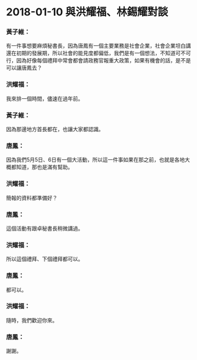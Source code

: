# 2018-01-10 與洪耀福、林錫耀對談

### 黃子維：
有一件事想要麻煩秘書長，因為唐鳳有一個主要業務是社會企業，社會企業坦白講還在初期的發展期，所以社會的能見度都偏低，我們是有一個想法，不知道可不可行，因為好像每個禮拜中常會都會請政務官報重大政策，如果有機會的話，是不是可以讓唐鳳去？

### 洪耀福：
我來排一個時間，儘速在過年前。

### 黃子維：
因為那邊地方首長都在，也讓大家都認識。

### 唐鳳：
因為我們5月5日、6日有一個大活動，所以這一件事如果在那之前，也就是各地大概都知道，那也是滿有幫助。

### 洪耀福：
簡報的資料都準備好？

### 唐鳳：
這個活動有跟卓秘書長稍微講過。

### 洪耀福：
所以這個禮拜、下個禮拜都可以。

### 唐鳳：
都可以。

### 洪耀福：
隨時，我們歡迎你來。

### 唐鳳：
謝謝。

